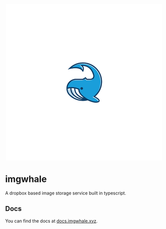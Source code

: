 <p align="center"><img src="./.github/imgwhale.png"></p>

# imgwhale

A dropbox based image storage service built in typescript.

## Docs

You can find the docs at [docs.imgwhale.xyz](https://docs.imgwhale.xyz/).
